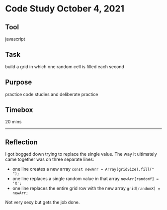 # Code Study October 4, 2021

## Tool
javascript

## Task
build a grid in which one random cell is filled each second

## Purpose
practice code studies and deliberate practice

## Timebox
20 mins

***

## Reflection
I got bogged down trying to replace the single value.
The way it ultimately came together was on three separate lines:
* one line creates a new array
`const newArr = Array(gridSize).fill(" ");`
* one line replaces a single random value in that array
`newArr[randomY] = 'X';`
* one line replaces the entire grid row with the new array
`grid[randomX] = newArr;`

Not very sexy but gets the job done.
